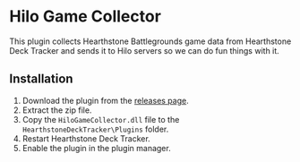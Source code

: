 # Hilo Game Collector

This plugin collects Hearthstone Battlegrounds game data from Hearthstone Deck Tracker and sends it to Hilo servers so we can do fun things with it.

## Installation

1. Download the plugin from the [releases page](https://github.com/LiiHS/HiloGameCollector/releases).
2. Extract the zip file.
3. Copy the `HiloGameCollector.dll` file to the `HearthstoneDeckTracker\Plugins` folder.
4. Restart Hearthstone Deck Tracker.
5. Enable the plugin in the plugin manager.


